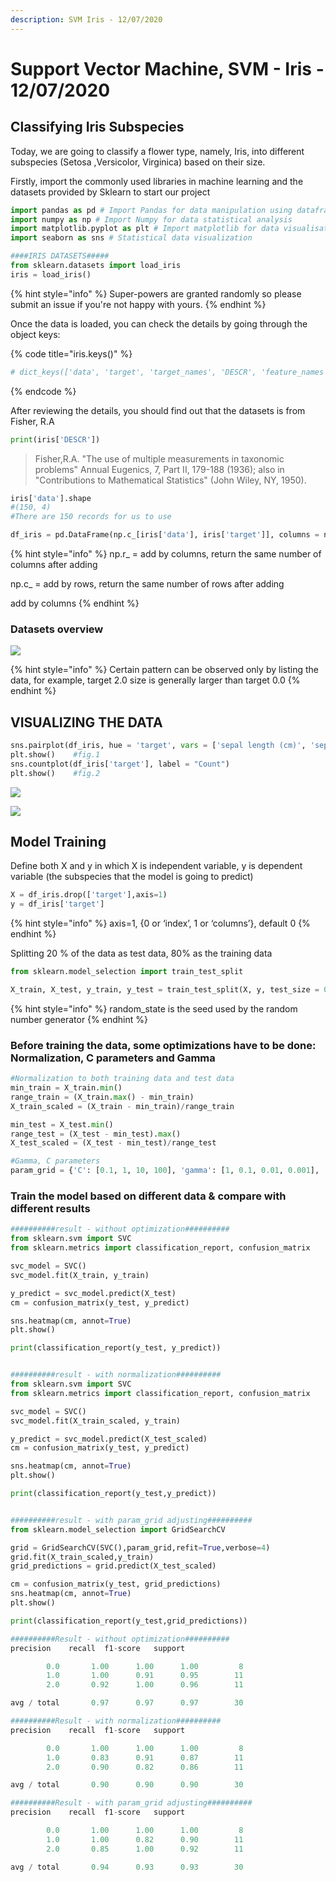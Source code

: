 ```yaml
---
description: SVM Iris - 12/07/2020
---
```


# Support Vector Machine, SVM - Iris - 12/07/2020

## Classifying Iris Subspecies

Today, we are going to classify a flower type, namely, Iris, into different subspecies \(Setosa ,Versicolor, Virginica\) based on their size.

Firstly, import the commonly used libraries in machine learning and the datasets provided by Sklearn to start our project

```python
import pandas as pd # Import Pandas for data manipulation using dataframes
import numpy as np # Import Numpy for data statistical analysis 
import matplotlib.pyplot as plt # Import matplotlib for data visualisation
import seaborn as sns # Statistical data visualization

####IRIS DATASETS#####
from sklearn.datasets import load_iris
iris = load_iris()
```

{% hint style="info" %}
Super-powers are granted randomly so please submit an issue if you're not happy with yours.
{% endhint %}

Once the data is loaded, you can check the details by going through the object keys:

{% code title="iris.keys\(\)" %}
```python
# dict_keys(['data', 'target', 'target_names', 'DESCR', 'feature_names'])
```
{% endcode %}

After reviewing the details, you should find out that the datasets is from Fisher, R.A

```python
print(iris['DESCR'])
```

> Fisher,R.A. "The use of multiple measurements in taxonomic problems" Annual Eugenics, 7, Part II, 179-188 \(1936\); also in "Contributions to Mathematical Statistics" \(John Wiley, NY, 1950\).

```python
iris['data'].shape
#(150, 4)
#There are 150 records for us to use
```

```python
df_iris = pd.DataFrame(np.c_[iris['data'], iris['target']], columns = np.append(iris['feature_names'], ['target']))
```

{% hint style="info" %}
np.r\_ = add by columns, return the same number of columns after adding

np.c\_ = add by rows, return the same number of rows after adding

add by columns
{% endhint %}

### Datasets overview

![](../.gitbook/assets/wei-ming-ming-.png)

{% hint style="info" %}
Certain pattern can be observed only by listing the data, for example, target 2.0 size is generally larger than target 0.0
{% endhint %}

## VISUALIZING THE DATA

```python
sns.pairplot(df_iris, hue = 'target', vars = ['sepal length (cm)', 'sepal width (cm)', 'petal length (cm)', 'petal width (cm)'] )
plt.show()    #fig.1
sns.countplot(df_iris['target'], label = "Count") 
plt.show()    #fig.2
```

![](../.gitbook/assets/iris_datasets.png)

![](../.gitbook/assets/iris_datasets_2.png)

## Model Training

Define both X and y in which X is independent variable, y is dependent variable \(the subspecies that the model is going to predict\)

```python
X = df_iris.drop(['target'],axis=1)
y = df_iris['target']
```

{% hint style="info" %}
axis=1, {0 or ‘index’, 1 or ‘columns’}, default 0
{% endhint %}

Splitting 20 % of the data as test data, 80% as the training data

```python
from sklearn.model_selection import train_test_split

X_train, X_test, y_train, y_test = train_test_split(X, y, test_size = 0.20, random_state=5)
```

{% hint style="info" %}
random\_state is the seed used by the random number generator
{% endhint %}

### Before training the data, some optimizations have to be done: Normalization, C parameters and Gamma

```python
#Normalization to both training data and test data
min_train = X_train.min()
range_train = (X_train.max() - min_train)
X_train_scaled = (X_train - min_train)/range_train

min_test = X_test.min()
range_test = (X_test - min_test).max()
X_test_scaled = (X_test - min_test)/range_test

#Gamma, C parameters
param_grid = {'C': [0.1, 1, 10, 100], 'gamma': [1, 0.1, 0.01, 0.001], 'kernel': ['rbf']}
```

### Train the model based on different data & compare with different results

```python
##########result - without optimization##########
from sklearn.svm import SVC 
from sklearn.metrics import classification_report, confusion_matrix

svc_model = SVC()
svc_model.fit(X_train, y_train)

y_predict = svc_model.predict(X_test)
cm = confusion_matrix(y_test, y_predict)

sns.heatmap(cm, annot=True)
plt.show()

print(classification_report(y_test, y_predict))


##########result - with normalization##########
from sklearn.svm import SVC 
from sklearn.metrics import classification_report, confusion_matrix

svc_model = SVC()
svc_model.fit(X_train_scaled, y_train)

y_predict = svc_model.predict(X_test_scaled)
cm = confusion_matrix(y_test, y_predict)

sns.heatmap(cm, annot=True)
plt.show()

print(classification_report(y_test,y_predict))


##########result - with param_grid adjusting##########
from sklearn.model_selection import GridSearchCV

grid = GridSearchCV(SVC(),param_grid,refit=True,verbose=4)
grid.fit(X_train_scaled,y_train)
grid_predictions = grid.predict(X_test_scaled)

cm = confusion_matrix(y_test, grid_predictions)
sns.heatmap(cm, annot=True)
plt.show()

print(classification_report(y_test,grid_predictions))
```

```python
##########Result - without optimization##########
precision    recall  f1-score   support

        0.0       1.00      1.00      1.00         8
        1.0       1.00      0.91      0.95        11
        2.0       0.92      1.00      0.96        11

avg / total       0.97      0.97      0.97        30
```

```python
##########Result - with normalization##########
precision    recall  f1-score   support

        0.0       1.00      1.00      1.00         8
        1.0       0.83      0.91      0.87        11
        2.0       0.90      0.82      0.86        11

avg / total       0.90      0.90      0.90        30
```

```python
##########Result - with param_grid adjusting##########
precision    recall  f1-score   support

        0.0       1.00      1.00      1.00         8
        1.0       1.00      0.82      0.90        11
        2.0       0.85      1.00      0.92        11

avg / total       0.94      0.93      0.93        30
```

